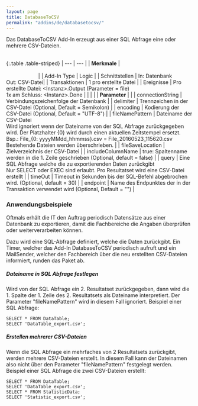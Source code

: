 ```yaml
---
layout: page
title: DatabaseToCSV
permalink: "addins/de/databasetocsv/"
---
```


Das DatabaseToCSV Add-In erzeugt aus einer SQL Abfrage eine oder mehrere CSV-Dateien.<br /><br />

{:.table .table-striped}
| --- | --- |
| __Merkmale__ | &nbsp;&nbsp;&nbsp;&nbsp;&nbsp;&nbsp;&nbsp;&nbsp;&nbsp;&nbsp;&nbsp;&nbsp;&nbsp;&nbsp;&nbsp;&nbsp;&nbsp;&nbsp;&nbsp;&nbsp;&nbsp;&nbsp;&nbsp;&nbsp;&nbsp;&nbsp;&nbsp;&nbsp;&nbsp;&nbsp;&nbsp;&nbsp;&nbsp;&nbsp;&nbsp;&nbsp;&nbsp;&nbsp;&nbsp;&nbsp;&nbsp;&nbsp;&nbsp;&nbsp;&nbsp;&nbsp;&nbsp;&nbsp;&nbsp;&nbsp;&nbsp;&nbsp;&nbsp;&nbsp;&nbsp;&nbsp;&nbsp;&nbsp;&nbsp;&nbsp;&nbsp;&nbsp;&nbsp;&nbsp;&nbsp;&nbsp;&nbsp;&nbsp;&nbsp;&nbsp;&nbsp;&nbsp;&nbsp;&nbsp;&nbsp;&nbsp;&nbsp;&nbsp;&nbsp;&nbsp;&nbsp;&nbsp;&nbsp;&nbsp;&nbsp;&nbsp;&nbsp;&nbsp;&nbsp;&nbsp;&nbsp;&nbsp;&nbsp;&nbsp;&nbsp;&nbsp;&nbsp;&nbsp;&nbsp;&nbsp;&nbsp;&nbsp;&nbsp;&nbsp;&nbsp;&nbsp;&nbsp;&nbsp;&nbsp;&nbsp;&nbsp;&nbsp;&nbsp;&nbsp;&nbsp;&nbsp;&nbsp;&nbsp;&nbsp;&nbsp;&nbsp;&nbsp;&nbsp;&nbsp;&nbsp;&nbsp;&nbsp;&nbsp;&nbsp;&nbsp;&nbsp;&nbsp;&nbsp;&nbsp;&nbsp;&nbsp;&nbsp;&nbsp;&nbsp;&nbsp;&nbsp;&nbsp;&nbsp;&nbsp;&nbsp;&nbsp;&nbsp;&nbsp;&nbsp; |
| Add-In Type | Logic |
| Schnittstellen | In: Datenbank<br /> Out: CSV-Datei|
| Transaktionen | 1 pro erstellte Datei |
| Ereignisse | Pro erstellte Datei: &lt;Instanz&gt;.Output (Parameter = file) <br />1x am Schluss: &lt;Instanz&gt;.Done |
| | |
| __Parameter__ | |
| connectionString | Verbindungszeichenfolge der Datenbank | 
| delimiter | Trennzeichen in der CSV-Datei (Optional, Default = Semikolon) | 
| encoding | Kodierung der CSV-Datei (Optional, Default = "UTF-8") | 
| fileNamePattern | Dateiname der CSV-Datei<br/>Wird ignoriert wenn der Dateiname von der SQL Abfrage zurückgegeben wird. Der Platzhalter {0} wird durch einen aktuellen Zeitstempel ersetzt. Bsp.: File\_{0: yyyyMMdd_hhmmss}.csv = File\_20160523\_115620.csv<br/>Bestehende Dateien werden überschrieben. | 
| fileSaveLocation | Zielverzeichnis der CSV-Datei | 
| includeColumnName | true: Spaltenname werden in die 1. Zeile geschrieben (Optional, default = false) | 
| query | Eine SQL Abfrage welche die zu exportierenden Daten zurückgibt<br />Nur SELECT oder EXEC sind erlaubt. Pro Resultatset wird eine CSV-Datei erstellt | 
| timeOut | Timeout in Sekunden bis der SQL-Befehl abgebrochen wird. (Optional, default = 30) | 
| endpoint | Name des Endpunktes der in der Transaktion verwendet wird (Optional, Default = "") |
 
 
### Anwendungsbeispiele 

Oftmals erhält die IT den Auftrag periodisch Datensätze aus einer Datenbank zu exportieren, damit die Fachbereiche die Angaben überprüfen oder weiterverarbeiten können.

Dazu wird eine SQL-Abfrage definiert, welche die Daten zurückgibt. Ein Timer, welcher das Add-In DatabaseToCSV periodisch aufruft und ein MailSender, welcher den Fachbereich über die neu erstellten CSV-Dateien informiert, runden das Paket ab.

##### Dateiname in SQL Abfrage festlegen

Wird von der SQL Abfrage ein 2. Resultatset zurückgegeben, dann wird die 1. Spalte der 1. Zeile des 2. Resultatsets als Dateiname interpretiert. Der Parameter "fileNamePattern" wird in diesem Fall ignoriert. Beispiel einer SQL Abfrage:
```
SELECT * FROM DataTable;
SELECT 'DataTable_export.csv'; 
```

##### Erstellen mehrerer CSV-Dateien

Wenn die SQL Abfrage ein mehrfaches von 2 Resultatsets zurückgibt, werden mehrere CSV-Dateien erstellt. In diesem Fall kann der Dateinamen also nicht über den Parameter "fileNamePattern" festgelegt werden.  Beispiel einer SQL Abfrage die zwei CSV-Dateien erstellt:
```
SELECT * FROM DataTable;
SELECT 'DataTable_export.csv'; 
SELECT * FROM StatisticData;
SELECT 'Statistic_export.csv'; 
```
